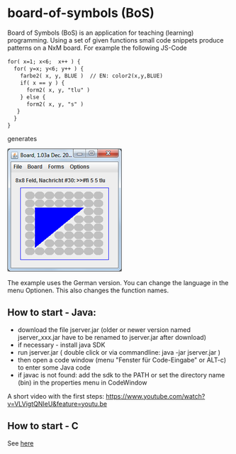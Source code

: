 # board-of-symbols (BoS)
Board of Symbols (BoS) is an application for teaching (learning) programming. 
Using a set of given functions small code snippets produce patterns on a NxM board.
For example the following JS-Code

    for( x=1; x<6;  x++ ) {
      for( y=x; y<6; y++ ) {
        farbe2( x, y, BLUE )  // EN: color2(x,y,BLUE)
        if( x == y ) {
          form2( x, y, "tlu" )
        } else {
          form2( x, y, "s" )
       } 
      }
    }
 
 generates  
 
![BoS Screen](BoS.PNG)

The example uses the German version. You can change the language in the menu Optionen. This also changes the function names. 

## How to start - Java:
- download the file jserver.jar (older or newer version named jserver_xxx.jar have to be renamed to jserver.jar after download)
- if necessary - install java SDK
- run jserver.jar ( double click or via commandline: java -jar jserver.jar ) 
- then open a code window (menu "Fenster für Code-Eingabe" or ALT-c) to enter some Java code
- if javac is not found: add the sdk to the PATH or set the directory name (bin) in the properties menu in CodeWindow

A short video with the first steps: https://www.youtube.com/watch?v=VLVigtQNIeU&feature=youtu.be

## How to start - C
See [here](documentation/installing-c.md)
